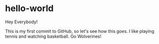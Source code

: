 # hello-world

Hey Everybody!

This is my first commit to GitHub, so let's see how this goes. I like playing tennis and watching basketball. Go Wolverines!
